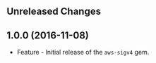 Unreleased Changes
------------------

1.0.0 (2016-11-08)
------------------

* Feature - Initial release of the `aws-sigv4` gem.

